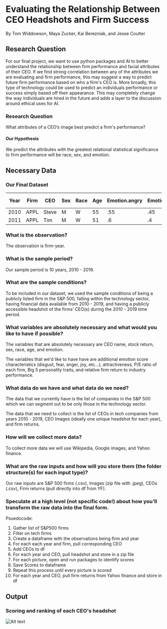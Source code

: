 # Evaluating the Relationship Between CEO Headshots and Firm Success
By Tom Widdowson, Maya Zucker, Kai Berezniak, and Jesse Coulter

## Research Question
For our final project, we want to use python packages and AI to better understand the relationship between firm performance and facial attributes of their CEO. If we find strong correlation between any of the attributes we are evaluating and firm performance, this may suggest a way to predict future firm performance based on who a firm's CEO is. More broadly, this type of technology could be used to predict an individuals performance or success simply based off their appearance. This may completely change the way individuals are hired in the future and adds a layer to the discussion around ethical uses for AI. 

### Research Question
What attributes of a CEO’s image best predict a firm's performance?

#### Our Hypothesis
We predict the attributes with the greatest relational statistical significance to firm performance will be race, sex, and emotion.


## Necessary Data

### Our Final Dataset

|Year|Firm|CEO|Sex|Race|Age|Emotion.angry|Emotion.disgust|Emotion.fear|Emotion.happy|Emotion.sad|Emotion.surprise|Emotion.neutral|Attractiveness|Firm Return|
|---|---|---|---|---|---|---|---|---|---|---|---|---|---|---|
|2010|APPL|Steve|M|W|55|.55|.45|0|0|0|0|0|.7|.1|
|2011|APPL|Tim|M|W|51|.6|.4|0|0|0|0|0|.5|.12|

### What is the observation?
The observation is firm-year.

### What is the sample period?
Our sample period is 10 years, 2010 - 2019.

### What are the sample conditions?
To be included in our dataset, we used the sample conditions of being a publicly listed firm in the S&P 500, falling within the technology sector, having financial data available from 2010 - 2019, and having a publicly accessible headshot of the firms’ CEO(s) during the 2010 - 2019 time period.

### What variables are absolutely necessary and what would you like to have if possible?
The variables that are absolutely necessary are CEO name, stock return, sex, race, age, and emotion. 

The variables that we'd like to have have are additional emotion score characteristics (disgust, fear, anger, joy, etc…), attractiveness, P/E ratio of each firm, Big 5 personality traits, and relative firm return to industry performance.

### What data do we have and what data do we need?
The data that we currently have is the list of companies in the S&P 500 which we can segment out to be only those in the technology sector. 

The data that we need to collect is the list of CEOs in tech companies from years 2010 - 2019, CEO Images (ideally one unique headshot for each year), and firm returns.

### How will we collect more data?
To collect more data we will use Wikipedia, Google images, and Yahoo finance.

### What are the raw inputs and how will you store them (the folder structure(s) for each input type)?
Our raw inputs are S&P 500 firms (.csv), Images (zip file with .jpeg), CEOs (.csv), Firm returns (pull directly into df from YF). 

### Speculate at a high level (not specific code!) about how you’ll transform the raw data into the final form.
Psuedocode:
1. Gather list of S&P500 firms
2. Filter on tech firms
3. Create a dataframe with the observations being firm and year
4. For each each year and firm, pull corresponding CEO
5. Add CEOs to df
6. For each year and CEO, pull headshot and store in a zip file
7. For each picture, open and run packages to identify scores
8. Save Scores to dataframe
9. Repeat this process until every picture is scored
10. For each year and CEO, pull firm returns from Yahoo finance and store in df

## Output 

### Scoring and ranking of each CEO's headshot

![Alt text](downloads/sample-headshots.png)


